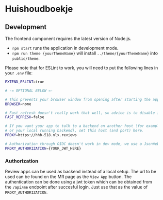 # Huishoudboekje

## Development

The frontend component requires the latest version of Node.js.

- `npm start` runs the application in development mode.
- `npm run theme {yourThemeName}` will install `../theme/{yourThemeName}` into `public/theme`.

Please note that for ESLint to work, you will need to put the following lines in your `.env` file:

```bash
EXTEND_ESLINT=true

# -= OPTIONAL BELOW =-

# This prevents your browser window from opening after starting the app.
BROWSER=none 

# Fast refresh doesn't really work that well, so advice is to disable it.
FAST_REFRESH=false

# If you want your app to talk to a backend on another host (for example a review branch 
# or your local running backend), set this host (and port) here.
PROXY=https://hhb-518.nlx.reviews

# Authorization through OIDC doesn't work in dev mode, we use a JsonWebToken to authorize directly against the proxy.
PROXY_AUTHORIZATION={YOUR_JWT_HERE}
```

### Authorization

Review apps can be used as backend instead of a local setup. The url to be used can be found on the MR page as the `View App` button.
The authentication can be done using a jwt token which can be obtained from the `/api/me` endpoint after succesful login.
Just use that as the value of `PROXY_AUTHORIZATION`.